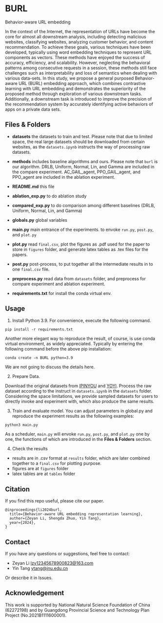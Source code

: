 # BURL

Behavior-aware URL embedding

In the context of the Internet, the representation of URLs have become the core for almost all downstream analysis, including detecting malicious websites, classifying websites, analyzing customer behavior, and content recommendation. To achieve these goals, various techniques have been developed, typically using word embedding techniques to represent URL components as vectors. These methods have enjoyed the success of accuracy, efficiency, and scalability. However, neglecting the behavioral patterns among consecutive requests in a session, these methods still face challenges such as interpretability and loss of semantics when dealing with various data-sets. In this study, we propose a general purposed Behavior-aware URL (BURL) embedding approach, which combines contrastive learning with URL embedding and demonstrates the superiority of the proposed method through exploration of various downstream tasks. Additionally, a downstream task is introduced to improve the precision of the recommendation system by accurately identifying active behaviors of apps on a private data sets.



## Files & Folders

- **datasets**   the datasets to train and test. Please note that due to limited space, the real large datasets should be downloaded from certain websites, as the `datasets.ipynb` instructs the way of processing raw datasets. 


- **methods** includes baseline algorithms and ours. Please note that `burl` is our algorithm. DRLB, Uniform, Normal, Lin, and Gamma are included in the compare experiment. AC_GAIL_agent, PPO_GAIL_agent, and PPO_agent are included in the ablation experiment.

- **README.md** this file

- **ablation_exp.py**    to do ablation study

- **compared_exp.py**    to do comparison among different baselines (DRLB, Uniform, Normal, Lin, and Gamma)

- **globals.py**  global variables

- **main.py**    main entrance of the experiments. to envoke `run.py`, `post.py`, and `plot.py`

- **plot.py**  read `final.csv`, plot the figures as .pdf used for the paper to store in `figures` folder, and generate  latex tables as .tex files for the papers.

- **post.py**  post-process,  to put together all the intermediate results in to one `final.csv` file.

- **preprocess.py**   read data from `datasets` folder, and preprocess for compare experiment and ablation experiment.

- **requirements.txt**  for install the conda virtual env.


## Usage

1. Install Python 3.9. For convenience, execute the following command.

```shell
pip install -r requirements.txt
```

Another more elegant way to reproduce the result, of course, is use conda virtual environment, as widely appreciated. Typically by entering the following command before the above pip installation:

```shell
conda create -n BURL python=3.9
```

We are not going to discuss the details here.

2. Prepare Data. 

Download the original datasets from [IPINYOU](https://contest.ipinyou.com/) and [YOYI](https://apex.sjtu.edu.cn/datasets/7). Process the raw dataset according to the instruct in `datasets.ipynb` in the `datasets` folder. Considering the space limitations, we provide sampled datasets for users to directly invoke and experiment with, which also produce the same results.

3. Train and evaluate model. You can adjust parameters in global.py and reproduce the experiment results as the following examples:

```python
python3 main.py
```

As a scheduler, `main.py` will envoke `run.py`, `post.py`, and `plot.py` one by one, the functions of which are introduced in the **Files & Folders** section. 

4. Check the results
- results are in .csv format at `results` folder, which are later combined together to a `final.csv` for plotting purpose.
- figures are at `figures` folder
- latex tables are at `tables` folder

## Citation

If you find this repo useful, please cite our paper.

```
@inproceedings{li2024burl,
  title={Behavior-aware URL embedding representation learning},
  author={Zeyan Li, Shengda Zhuo, Yin Tang},
  year={2024},
}
```

## Contact

If you have any questions or suggestions, feel free to contact:

- Zeyan Li <lzy12345678900823@163.com>
- Yin Tang <ytang@jnu.edu.cn>

Or describe it in Issues.

## Acknowledgement

This work is supported by National Natural Science Foundation of China (62272198) and by Guangdong Provincial Science and Technology Plan Project (No.2021B1111600001).
